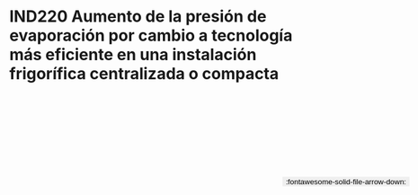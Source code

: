 
# IND220  Aumento de la presión de evaporación por cambio a tecnología más eficiente en una instalación frigorífica centralizada o compacta

<a href='../IND220  Aumento de la presión de evaporación por cambio a tecnología más eficiente en una instalación frigorífica centralizada o compacta.pdf' download>
<button class='md-button -primary' 
id='download-btn' style="position: fixed; top: 10%; right: 20px; 
        transform: translateY(-50%); z-index: 1000;  border: none; ">
:fontawesome-solid-file-arrow-down: 
</button>
</a>

<div 
    id='../IND220  Aumento de la presión de evaporación por cambio a tecnología más eficiente en una instalación frigorífica centralizada o compacta.pdf' 
    data-pdf-url='../IND220  Aumento de la presión de evaporación por cambio a tecnología más eficiente en una instalación frigorífica centralizada o compacta.pdf'
    style=' width: 100%; height: auto;overflow: auto;'>
</div>

